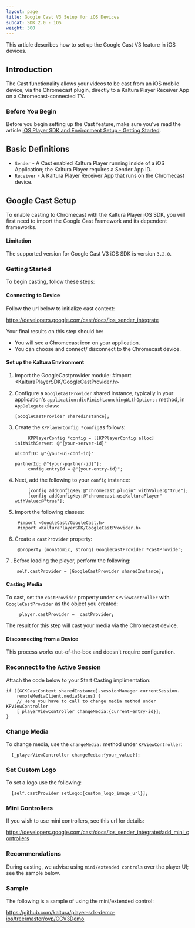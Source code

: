 ```yaml
---
layout: page
title: Google Cast V3 Setup for iOS Devices
subcat: SDK 2.0 - iOS
weight: 300
---
```


This article describes how to set up the Google Cast V3 feature in iOS devices.

## Introduction  

The Cast functionality allows your videos to be cast from an iOS mobile device, via the Chromecast plugin, directly to a Kaltura Player Receiver App on a Chromecast-connected TV.

### Before You Begin  

Before you begin setting up the Cast feature, make sure you've read the article [iOS Player SDK and Environment Setup - Getting Started](/api-docs/05_Mobile-Video-Player-SDKs/iOS-Getting-Started.html).

## Basic Definitions

* `Sender` - A Cast enabled Kaltura Player running inside of a iOS Application; the Kaltura Player requires a Sender App ID.
* `Receiver` - A Kaltura Player Receiver App that runs on the Chromecast device. 

## Google Cast Setup  

To enable casting to Chromecast with the Kaltura Player iOS SDK, you will first need to import the Google Cast Framework and its dependent frameworks.

#### Limitation  

The supported version for Google Cast V3 iOS SDK is version `3.2.0`.

### Getting Started  

To begin casting, follow these steps:

#### Connecting to Device

Follow the url below to initialize cast context:

https://developers.google.com/cast/docs/ios_sender_integrate

Your final results on this step should be: 

* You will see a Chromecast icon on your application.
* You can choose and connect/ disconnect to the Chromecast device.

#### Set up the Kaltura Environment 

1. Import the GoogleCastprovider module: 
      #import <KalturaPlayerSDK/GoogleCastProvider.h>
2. Configure a `GoogleCastProvider` shared instance, typically in your application's `application:didFinishLaunchingWithOptions:` method, in `AppDelegate` class:

       [GoogleCastProvider sharedInstance];
       
3. Create the `KPPlayerConfig *config`as follows:
            
            KPPlayerConfig *config = [[KPPlayerConfig alloc] initWithServer: @"{your-server-id}"
                                                                   uiConfID: @"{your-ui-conf-id}"
                                                                  partnerId: @"{your-pqrtner-id}"];
            config.entryId = @"{your-entry-id}";

4. Next, add the following to your `config` instance:

            [config addConfigKey:@"chromecast.plugin" withValue:@"true"];
            [config addConfigKey:@"chromecast.useKalturaPlayer" withValue:@"true"];           

5. Import the following classes:

        #import <GoogleCast/GoogleCast.h>
        #import <KalturaPlayerSDK/GoogleCastProvider.h>

6. Create a `castProvider` property:

        @property (nonatomic, strong) GoogleCastProvider *castProvider;


7 . Before loading the player, perform the following:

        self.castProvider = [GoogleCastProvider sharedInstance]; 


#### Casting Media  

To cast, set the `castProvider` property under `KPViewController` with `GoogleCastProvider` as the object you created:

        _player.castProvider = _castProvider;


The result for this step will cast your media via the Chromecast device.

#### Disconnecting from a Device  

This process works out-of-the-box and doesn't require configuration.

### Reconnect to the Active Session  

Attach the code below to your Start Casting implimentation:

    if ([GCKCastContext sharedInstance].sessionManager.currentSession.
        remoteMediaClient.mediaStatus) {
        // Here you have to call to change media method under KPViewController
        [_playerViewController changeMedia:{current-entry-id}];
    }

### Change Media  

To change media, use the `changeMedia:` method under `KPViewController`:

      [_playerViewController changeMedia:{your_value}];

### Set Custom Logo  

To set a logo use the following:

      [self.castProvider setLogo:{custom_logo_image_url}];
      

### Mini Controllers  

If you wish to use mini controllers, see this url for details:

https://developers.google.com/cast/docs/ios_sender_integrate#add_mini_controllers


### Recommendations  

During casting, we advise using `mini/extended controls` over the player UI; see the sample below.

### Sample  

The following is a sample of using the mini/extended control:

https://github.com/kaltura/player-sdk-demo-ios/tree/master/ovp/CCV3Demo
